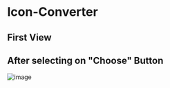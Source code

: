 # Icon-Converter

## First View



## After selecting on "Choose" Button

![image](https://user-images.githubusercontent.com/86805669/156535391-1f9f6b39-1a5f-4a47-9c87-9b621dded667.png)
